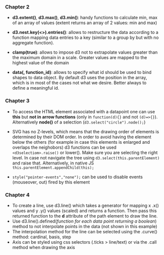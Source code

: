 ### Chapter 2

* **d3.extent(<array>)**, **d3.max(<array>)**, **d3.min(<array>)**: handy functions to calculate min, max of an array of values (extent returns an array of 2 values: min and max)

* **d3.nest.key(<>).entries()**: allows to restructure the data according to a function mapping data entries to a key (similar to a group by but with no aggregate function).

* **clamp(true)**: allows to impose d3 not to extrapolate values greater than the maximum domain in a scale. Greater values are mapped to the highest value of the domain

* **data(<data>, function_id)**: allows to specify what id should be used to bind shapes to data object. By default d3 uses the position in the array, which is in most of the cases not what we desire. Better always to define a meaningful id.

### Chapter 3

* To access the HTML element associated with a datapoint one can use **this** but **not in arrow functions** (only in `function(d){}` and not `(d)=>{}`). Alternatively **node()** of a selection (`d3.select("circle").node();`)

* SVG has no Z-levels, which means that the drawing order of elements is determined by their DOM order.
In order to avoid having the element below the others (for example in case this elements is enlarged and overlaps the neighobors) d3 functions can be used `<d3selectiom>.raise()` or lower(). Make sure you are selecting the right level. In case not navigate the tree using `d3.select(this.parentElement)` and raise that. Alternatively, in native JS `this.parentElement.appendChild(this);`

* `style("pointer-events","none");` can be used to disable events (mouseover, out) fired by this element

### Chapter 4

* To create a line, use d3.line() which takes a generator for mapping x .x() values and y .y() values (scaled) and returns a function. Then pass this returned function to the **d** attribute of the path element to draw the line.
* Use d3.line().defined(*function for each data point returning a boolean*) method to not interpolate points in the data (not shown in this example)
* The interpolation method for the line can be selected using the .curve() method: cardinal, basis, step
* Axis can be styled using css selectors (.ticks > line/text) or via the .call method when drawing the axis